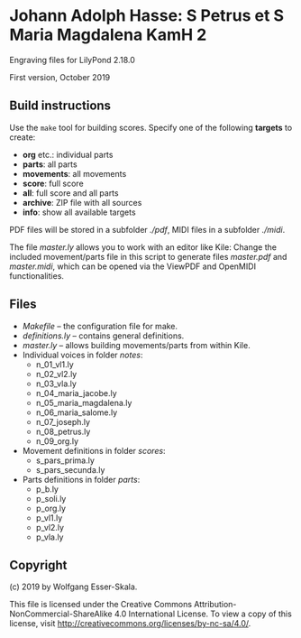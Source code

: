 # Johann Adolph Hasse: S Petrus et S Maria Magdalena KamH 2

Engraving files for LilyPond 2.18.0

First version, October 2019


## Build instructions

Use the `make` tool for building scores. Specify one of the following **targets** to create:

* **org** etc.: individual parts
* **parts**: all parts
* **movements**: all movements
* **score**: full score
* **all**: full score and all parts
* **archive**: ZIP file with all sources
* **info**: show all available targets

PDF files will be stored in a subfolder *./pdf*, MIDI files in a subfolder *./midi*.

The file *master.ly* allows you to work with an editor like Kile: Change the included movement/parts file in this script to generate files *master.pdf* and *master.midi*, which can be opened via the ViewPDF and OpenMIDI functionalities.


## Files

* *Makefile* – the configuration file for make.
* *definitions.ly* – contains general definitions.
* *master.ly* – allows building movements/parts from within Kile.
* Individual voices in folder *notes*:
    * n_01_vl1.ly
    * n_02_vl2.ly
    * n_03_vla.ly
    * n_04_maria_jacobe.ly
    * n_05_maria_magdalena.ly
    * n_06_maria_salome.ly
    * n_07_joseph.ly
    * n_08_petrus.ly
    * n_09_org.ly
* Movement definitions in folder *scores*:
    * s_pars_prima.ly
    * s_pars_secunda.ly
* Parts definitions in folder *parts*:
    * p_b.ly
    * p_soli.ly
    * p_org.ly
    * p_vl1.ly
    * p_vl2.ly
    * p_vla.ly


## Copyright

(c) 2019 by Wolfgang Esser-Skala.

This file is licensed under the Creative Commons Attribution-NonCommercial-ShareAlike 4.0 International License.
To view a copy of this license, visit http://creativecommons.org/licenses/by-nc-sa/4.0/.

